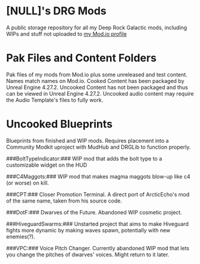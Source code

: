 # [NULL]'s DRG Mods
A public storage repository for all my Deep Rock Galactic mods, including WIPs and stuff not uploaded to [my Mod.io profile](https://mod.io/u/null26/)

# Pak Files and Content Folders
  Pak files of my mods from Mod.io plus some unreleased and test content. Names match names on Mod.io. Cooked Content has been packaged by Unreal Engine 4.27.2. Uncooked Content has not been packaged and thus can be viewed in Unreal Engine 4.27.2. Uncooked audio content may require the Audio Template's files to fully work.

# Uncooked Blueprints
  Blueprints from finished and WIP mods. Requires placement into a Community Modkit uproject with MudHub and DRGLib to function properly.
  
###BoltTypeIndicator:###
  WIP mod that adds the bolt type to a customizable widget on the HUD
  
###C4Maggots:###
  WIP mod that makes magma maggots blow-up like c4 (or worse) on kill.
  
###CPT:###
  Closer Promotion Terminal. A direct port of ArcticEcho's mod of the same name, taken from his source code.
  
###DotF:###
  Dwarves of the Future. Abandoned WIP cosmetic project.
  
###HiveguardSwarms:### 
  Unstarted project that aims to make Hiveguard fights more dynamic by making waves spawn, potentially with new enemies(?).
  
###VPC:###
  Voice Pitch Changer. Currently abandoned WIP mod that lets you change the pitches of dwarves' voices. Might return to it later.
  
